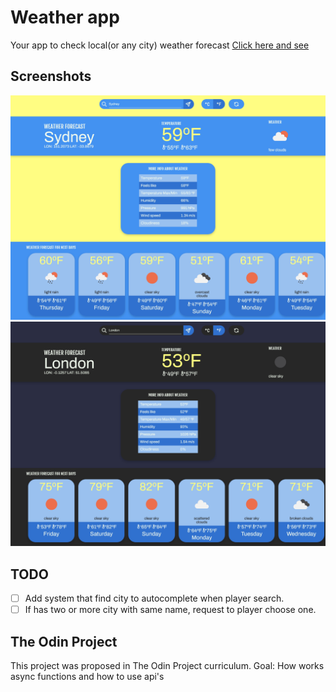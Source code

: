 # Weather app
Your app to check local(or any city) weather forecast
[Click here and see]()
## Screenshots
![Weather app day](readme-images/day.png)
![Weather app night](readme-images/night.png)

## TODO
- [ ] Add system that find city to autocomplete when player search.
- [ ] If has two or more city with same name, request to player choose one.

## The Odin Project
This project was proposed in The Odin Project curriculum.
Goal: How works async functions and how to use api's